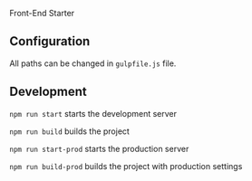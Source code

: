 Front-End Starter

## Configuration

All paths can be changed in `gulpfile.js` file.

## Development

`npm run start` starts the development server

`npm run build` builds the project

`npm run start-prod` starts the production server

`npm run build-prod` builds the project with production settings

